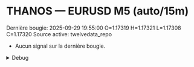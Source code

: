 # THANOS — EURUSD M5 (auto/15m)
Dernière bougie: 2025-09-29 19:55:00  O=1.17319  H=1.17321  L=1.17308  C=1.17320
Source active: twelvedata_repo

- Aucun signal sur la dernière bougie.

<details><summary>Debug</summary>

- TD_API_KEY manquant.

</details>